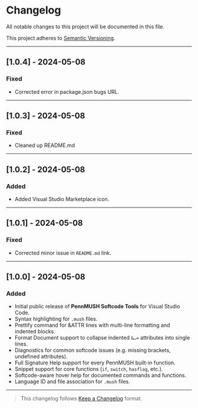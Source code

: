 # Changelog

All notable changes to this project will be documented in this file.

This project adheres to [Semantic Versioning](https://semver.org/).

---

## [1.0.4] - 2024-05-08
### Fixed
- Corrected error in package.json bugs URL.

---

## [1.0.3] - 2024-05-08
### Fixed
- Cleaned up README.md

---

## [1.0.2] - 2024-05-08
### Added
- Added Visual Studio Marketplace icon.

---

## [1.0.1] - 2024-05-08
### Fixed
- Corrected minor issue in `README.md` link.

---

## [1.0.0] - 2024-05-08
### Added
- Initial public release of **PennMUSH Softcode Tools** for Visual Studio Code.
- Syntax highlighting for `.mush` files.
- Prettify command for &ATTR lines with multi-line formatting and indented blocks.
- Format Document support to collapse indented `&…=` attributes into single lines.
- Diagnostics for common softcode issues (e.g. missing brackets, undefined attributes).
- Full Signature Help support for every PennMUSH built-in function.
- Snippet support for core functions (`if`, `switch`, `hasflag`, etc.).
- Softcode-aware hover help for documented commands and functions.
- Language ID and file association for `.mush` files.

---

> This changelog follows [Keep a Changelog](https://keepachangelog.com/en/1.0.0/) format.